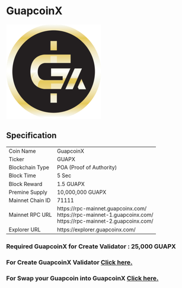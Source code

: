 GuapcoinX
=========================

<img src='https://raw.githubusercontent.com/Guapcoin-Org/GuapcoinX/main/logo.png'></img>

## Specification

<table>
<tr><td>Coin Name</td><td>GuapcoinX</td></tr>
<tr><td>Ticker</td><td>GUAPX</td></tr>
<tr><td>Blockchain Type</td><td>POA (Proof of Authority)</td></tr>
<tr><td>Block Time</td><td>5 Sec</td></tr>
<tr><td>Block Reward</td><td>1.5 GUAPX</td></tr>
<tr><td>Premine Supply</td><td>10,000,000 GUAPX</td></tr>
<tr><td>Mainnet Chain ID</td><td>71111</td></tr>
<tr><td>Mainnet RPC URL</td><td>https://rpc-mainnet.guapcoinx.com/ </br> https://rpc-mainnet-1.guapcoinx.com/ </br> https://rpc-mainnet-2.guapcoinx.com/</td></tr>
<tr><td>Explorer URL</td><td>https://explorer.guapcoinx.com/</td></tr>
</table>

### Required GuapcoinX for Create Validator : 25,000 GUAPX
### For Create GuapcoinX Validator [Click here.](https://validator.guapcoinx.com/)
### For Swap your Guapcoin into GuapcoinX [Click here.](https://bridge.guapcoinx.com/)